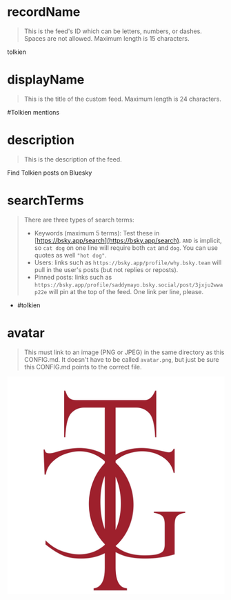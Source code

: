 
# recordName

> This is the feed's ID which can be letters, numbers, or dashes. Spaces are not allowed. Maximum length is 15 characters.

tolkien

# displayName

> This is the title of the custom feed. Maximum length is 24 characters.

#Tolkien mentions

# description

> This is the description of the feed.

Find Tolkien posts on Bluesky

# searchTerms

> There are three types of search terms:
>
> - Keywords (maximum 5 terms): Test these in [https://bsky.app/search](https://bsky.app/search). `AND` is implicit, so `cat dog` on one line will require both `cat` and `dog`. You can use quotes as well `"hot dog"`.
> - Users: links such as `https://bsky.app/profile/why.bsky.team` will pull in the user's posts (but not replies or reposts).
> - Pinned posts: links such as `https://bsky.app/profile/saddymayo.bsky.social/post/3jxju2wwap22e` will pin at the top of the feed. One link per line, please.

- #tolkien

# avatar

> This must link to an image (PNG or JPEG) in the same directory as this CONFIG.md. It doesn't have to be called `avatar.png`, but just be sure this CONFIG.md points to the correct file.

![](tcg-red-avatar.jpg)
